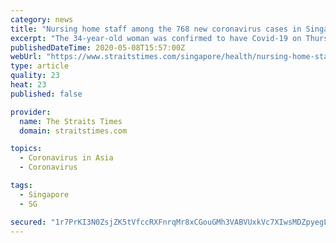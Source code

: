 ```yaml
---
category: news
title: "Nursing home staff among the 768 new coronavirus cases in Singapore; total cases surpass 21,000"
excerpt: "The 34-year-old woman was confirmed to have Covid-19 on Thursday after being tested as part of the ongoing surveillance tests at nursing homes.. Read more at straitstimes.com."
publishedDateTime: 2020-05-08T15:57:00Z
webUrl: "https://www.straitstimes.com/singapore/health/nursing-home-staff-member-among-the-768-new-coronavirus-cases-in-singapore-total"
type: article
quality: 23
heat: 23
published: false

provider:
  name: The Straits Times
  domain: straitstimes.com

topics:
  - Coronavirus in Asia
  - Coronavirus

tags:
  - Singapore
  - SG

secured: "1r7PrKI3N0ZsjZK5tVfccRXFnrqMr8xCGouGMh3VABVUxkVc7XIwsMDZpyegLqnseeQJK81ar5tvekOaIqsxmUhhP/jY+MnaEtYgAGxnOG5OW85a6CtFtoqvnwGvvvoqZGzwNyhGlmzm9Juia3rpoZpqHHrGDHFIglvAFEj5zFJVTc1r3inYnu3cIYlFHZ0YKigvM3ld/6gwi7eiRLzsWCASALoRgjqmEfaK5bnHS4vKdrMKiulaqcGMKvpV4oHKTLC4zjXBPQe7vKEf3BBwUIrMQLSVBjU5+IQqU2of6/XQZCAXbOjWqe9GDuqa5COX;QysXqbJVrp8DAZIZBlRUOA=="
---
```


